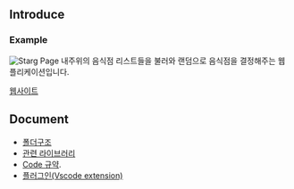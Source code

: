 
Introduce
---
### Example
![Starg Page](public/assets/example.png)
내주위의 음식점 리스트들을 불러와 랜덤으로 음식점을 결정해주는 웹플리케이션입니다.

[웹사이트](https://temp-map.vercel.app/)

Document
---
- [폴더구조](https://github.com/lss3070/temp-map/wiki/%ED%8F%B4%EB%8D%94-%EA%B5%AC%EC%A1%B0)
- [관련 라이브러리](https://github.com/lss3070/temp-map/wiki/%EA%B4%80%EB%A0%A8-%EB%9D%BC%EC%9D%B4%EB%B8%8C%EB%9F%AC%EB%A6%AC)
- [Code 규약](https://github.com/lss3070/temp-map/wiki/Code-Convention).
- [플러그인(Vscode extension)](https://github.com/lss3070/temp-map/wiki/%ED%94%8C%EB%9F%AC%EA%B7%B8%EC%9D%B8)